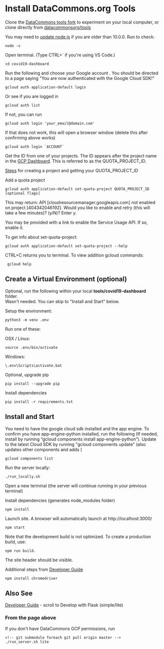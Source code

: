 # Install DataCommons.org Tools

Clone the [DataCommons tools fork](https://github.com/modelearth/tools) to experiment on your local computer, or clone directly from [datacommonsorg/tools](https://github.com/datacommonsorg/tools)  

You may need to [update node.js](https://nodejs.org/en/download/current/) if you are older than 10.0.0. Run to check:

	node -v  

<!-- node install says: Make sure that /usr/local/bin is in your $PATH. -->

Open terminal. (Type CTRL+\` if you're using VS Code.)  

	cd covid19-dashboard


Run the following and choose your Google account <!-- map.g 00 -->. You should be directed to a page saying "You are now authenticated with the Google Cloud SDK!"  

	gcloud auth application-default login

Or see if you are logged in  

	gcloud auth list

If not, you can run  

	gcloud auth login 'your_email@domain.com'

If that does not work, this will open a browser window (delete this after confirming above works)

	gcloud auth login `ACCOUNT`

Get the ID from one of your projects. The ID appears after the project name in the [GCP Dashboard](https://console.cloud.google.com/home/dashboard). This is referred to as the QUOTA_PROJECT_ID.  

[Steps](https://cloud.google.com/resource-manager/docs/creating-managing-projects) for creating a project and getting your QUOTA\_PROJECT\_ID  

Add a quota project  

	gcloud auth application-default set-quota-project QUOTA_PROJECT_ID [optional flags]

This may return:  API [cloudresourcemanager.googleapis.com] not enabled on project 
[404342046192]. Would you like to enable and retry (this will take a 
few minutes)? (y/N)?  Enter y.

You may be provided with a link to enable the Service Usage API. If so, enable it. 

<!--
Might not be needed:  
Go to [Service Accounts](https://console.cloud.google.com/iam-admin/serviceaccounts?authuser=1) and click "Create Service Account"  
-->

<!--
	Note: Georgia Directory is listed under Resouces Pending Deletion
-->

To get info about set-quota-project:  

	gcloud auth application-default set-quota-project --help

CTRL+C returns you to terminal. To view addition gcloud commands:

	 gcloud help

<!--
Note, the step above does not fix the "Failed to compile" errow below.  Maybe we need to make additional Google Cloud settings, perhaps for a specific project?  
GCP Project datcom-tools-staging is mentioned on the readme.  


To prevent initial error:  

In package.json AND package-lock.json, change eslint from ^6.6.0 to:

	"eslint": "^7.13.0"
-->

<!--
Fix the dependency tree, follow these steps in the exact order. (Skip step 1 if you don't have a .lock file yet. Also skip step 2 if you don't have a node_modules folder yet.):

  1. Delete package-lock.json (not package.json!) in your project folder.
  2. Delete node_modules in your project folder.
  3. Remove "eslint" from dependencies and/or devDependencies in the package.json file in your project folder.
  4. Run npm install, depending on the package manager you use.
-->

## Create a Virtual Environment (optional)

Optional, run the following within your local **tools/covid19-dashboard** folder.  
Wasn't needed. You can skip to "Install and Start" below.  

Setup the environment:

	python3 -m venv .env

Run one of these:

OSX / Linux:

	source .env/bin/activate

Windows:

	\.env\Scripts\activate.bat

Optional, upgrade pip  

	pip install --upgrade pip

Install dependencies

	pip install -r requirements.txt


## Install and Start

You need to have the google cloud sdk installed and the app engine.  To confirm you have app-engine-python installed, run the following (If needed, install by running “gcloud components install app-engine-python”). Update to the latest Cloud SDK by running "gcloud components update" (also updates other components and adds )  

	gcloud components list

Run the server locally:
<!-- You’d need to have the google cloud sdk installed, as well as app engine (via “gcloud components install app-engine-python”). Maybe already had those. -->

	./run_locally.sh

Open a new terminal (the server will continue running in your previous terminal)  

<!--
Carolyn Au says this should no longer be necessary  

	npm audit fix --force
-->

Install dependencies (generates node_modules folder)

	npm install


Launch site. A browser will automatically launch at http://localhost:3000/  

	npm start

Note that the development build is not optimized.
To create a production build, use: 

	npm run build.

<!--
You'll briefly see the DataCommons.org header when refreshing, then a "Failed to compile" occurs with a long list starting with the following:  

	src/App.tsx
	  Line 25:9:    Replace `GeoIdToDataType,·GeoIdToPlaceInfoType,·KeyToTimeSeriesType` with `⏎··GeoIdToDataType,⏎··GeoIdToPlaceInfoType,⏎··KeyToTimeSeriesType,⏎`                    prettier/prettier
	  Line 38:3:    Delete `⏎`                                                                                                                                                         prettier/prettier
	  Line 66:27:   The 'URLSearchParams' is not supported until Node.js 10.0.0. The configured version range is '>=8.0.0'                                                             node/no-unsupported-features/node-builtins


Chaning to the following did not allow browser to launch  

    "@babel/eslint-parser": "^7.13.0",
    "@babel/eslint-plugin": "^7.13.0",

-->

The site header should be visible.  

Additional steps from [Developer Guide](https://github.com/modelearth/website/blob/master/docs/developer_guide.md)

	npm install chromedriver

## Also See

<!--[Contributing Data]()  -->
[Developer Guide](https://github.com/datacommonsorg/website/blob/master/docs/developer_guide.md) - scroll to Develop with Flask (simple/lite)  

### From the page above

If you don't have DataCommons GCP permissions, run

	<!-- git submodule foreach git pull origin master -->
	./run_server.sh lite

